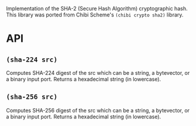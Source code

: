 Implementation of the SHA-2 (Secure Hash Algorithm) cryptographic hash. This library was ported from Chibi Scheme's `(chibi crypto sha2)` library.

# API

## `(sha-224 src)`

Computes SHA-224 digest of the src which can be a string, a bytevector, or a binary input port. Returns a hexadecimal string (in lowercase).

## `(sha-256 src)`

Computes SHA-256 digest of the src which can be a string, a bytevector, or a binary input port. Returns a hexadecimal string (in lowercase).
